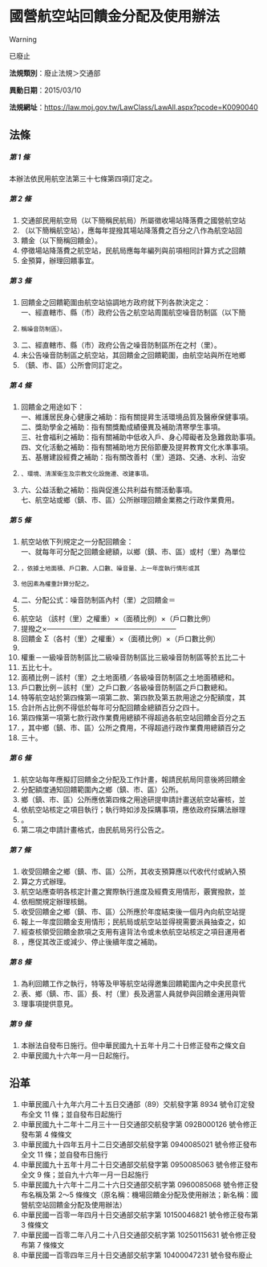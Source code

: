# 國營航空站回饋金分配及使用辦法


> [!WARNING]
> 已廢止


**法規類別**：廢止法規＞交通部

**異動日期**：2015/03/10  

**法規網址**：https://law.moj.gov.tw/LawClass/LawAll.aspx?pcode=K0090040



## 法條
##### 第 1 條
本辦法依民用航空法第三十七條第四項訂定之。

##### 第 2 條
1. 交通部民用航空局（以下簡稱民航局）所屬徵收場站降落費之國營航空站
1. （以下簡稱航空站），應每年提撥其場站降落費之百分之八作為航空站回
1. 饋金（以下簡稱回饋金）。
1. 停徵場站降落費之航空站，民航局應每年編列與前項相同計算方式之回饋
1. 金預算，辦理回饋事宜。

##### 第 3 條
1. 回饋金之回饋範圍由航空站協調地方政府就下列各款決定之：  
一、經直轄市、縣（市）政府公告之航空站周圍航空噪音防制區（以下簡
1.     稱噪音防制區）。
1. 二、經直轄市、縣（市）政府公告之噪音防制區所在之村（里）。
1. 未公告噪音防制區之航空站，其回饋金之回饋範圍，由航空站與所在地鄉
1. （鎮、市、區）公所會同訂定之。

##### 第 4 條
1. 回饋金之用途如下：  
一、維護居民身心健康之補助：指有關提昇生活環境品質及醫療保健事項。  
二、獎助學金之補助：指有關獎勵成績優異及補助清寒學生事項。  
三、社會福利之補助：指有關補助中低收入戶、身心障礙者及急難救助事項。  
四、文化活動之補助：指有關補助地方民俗節慶及提昇教育文化水準事項。  
五、基層建設經費之補助：指有關改善村（里）道路、交通、水利、治安
1.     、環境、清潔衛生及宗教文化設施遷、改建事項。
1. 六、公益活動之補助：指與促進公共利益有關活動事項。  
七、航空站或鄉（鎮、市、區）公所辦理回饋金業務之行政作業費用。

##### 第 5 條
1. 航空站依下列規定之一分配回饋金：  
一、就每年可分配之回饋金總額，以鄉（鎮、市、區）或村（里）為單位
1.     ，依據土地面積、戶口數、人口數、噪音量、上一年度執行情形或其
1.     他因素為權重計算分配之。
1. 二、分配公式：噪音防制區內村（里）之回饋金＝
1. 
1.   航空站  （該村（里）之權重）×（面積比例）×（戶口數比例）
1.   提撥之×──────────────────────────
1.   回饋金  Σ（各村（里）之權重）×（面積比例）×（戶口數比例）
1. 
1. 權重－一級噪音防制區比二級噪音防制區比三級噪音防制區等於五比二十
1. 五比七十。
1. 面積比例－該村（里）之土地面積／各級噪音防制區之土地面積總和。
1. 戶口數比例－該村（里）之戶口數／各級噪音防制區之戶口數總和。
1. 特等航空站於第四條第一項第二款、第四款及第五款用途之分配額度，其
1. 合計所占比例不得低於每年可分配回饋金總額百分之四十。
1. 第四條第一項第七款行政作業費用總額不得超過各航空站回饋金百分之五
1. ，其中鄉（鎮、市、區）公所之費用，不得超過行政作業費用總額百分之
1. 三十。

##### 第 6 條
1. 航空站每年應擬訂回饋金之分配及工作計畫，報請民航局同意後將回饋金
1. 分配額度通知回饋範圍內之鄉（鎮、市、區）公所。
1. 鄉（鎮、市、區）公所應依第四條之用途研提申請計畫送航空站審核，並
1. 依航空站核定之項目執行；執行時如涉及採購事項，應依政府採購法辦理
1. 。
1. 第二項之申請計畫格式，由民航局另行公告之。

##### 第 7 條
1. 收受回饋金之鄉（鎮、市、區）公所，其收支預算應以代收代付或納入預
1. 算之方式辦理。
1. 航空站應查明各核定計畫之實際執行進度及經費支用情形，覈實撥款，並
1. 依相關規定辦理核銷。
1. 收受回饋金之鄉（鎮、市、區）公所應於年度結束後一個月內向航空站提
1. 報上一年度回饋金支用情形；民航局或航空站並得視需要派員抽查之，如
1. 經查核領受回饋金款項之支用有違背法令或未依航空站核定之項目運用者
1. ，應促其改正或減少、停止後續年度之補助。

##### 第 8 條
1. 為利回饋工作之執行，特等及甲等航空站得邀集回饋範圍內之中央民意代
1. 表、鄉（鎮、市、區）長、村（里）長及適當人員就參與回饋金運用與管
1. 理事項提供意見。

##### 第 9 條
1. 本辦法自發布日施行。但中華民國九十五年十月二十日修正發布之條文自
1. 中華民國九十六年一月一日起施行。

## 沿革
1. 中華民國八十九年六月二十五日交通部（89）交航發字第 8934 號令訂定發布全文 11 條；並自發布日起施行
1. 中華民國九十二年十二月三十一日交通部交航發字第 092B000126 號令修正發布第 4  條條文        
1. 中華民國九十四年五月十二日交通部交航發字第 0940085021 號令修正發布全文 11 條；並自發布日施行
1. 中華民國九十五年十月二十日交通部交航發字第 0950085063 號令修正發布全文 9  條；並自九十六年一月一日起施行
1. 中華民國九十六年十二月二十六日交通部交航字第 0960085068 號令修正發布名稱及第 2～5 條條文（原名稱：機場回饋金分配及使用辦法；新名稱：國營航空站回饋金分配及使用辦法）
1. 中華民國一百零一年四月十日交通部交航字第 10150046821  號令修正發布第 3  條條文
1. 中華民國一百零二年八月二十八日交通部交航字第 10250115631  號令修正發布第 7  條條文
1. 中華民國一百零四年三月十日交通部交航字第 10400047231  號令發布廢止
